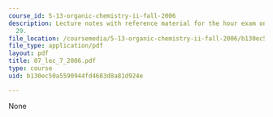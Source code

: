 ```yaml
---
course_id: 5-13-organic-chemistry-ii-fall-2006
description: Lecture notes with reference material for the hour exam on Friday, September
  29.
file_location: /coursemedia/5-13-organic-chemistry-ii-fall-2006/b130ec50a5590944fd4683d8a81d924e_07_lec_7_2006.pdf
file_type: application/pdf
layout: pdf
title: 07_lec_7_2006.pdf
type: course
uid: b130ec50a5590944fd4683d8a81d924e

---
```

None